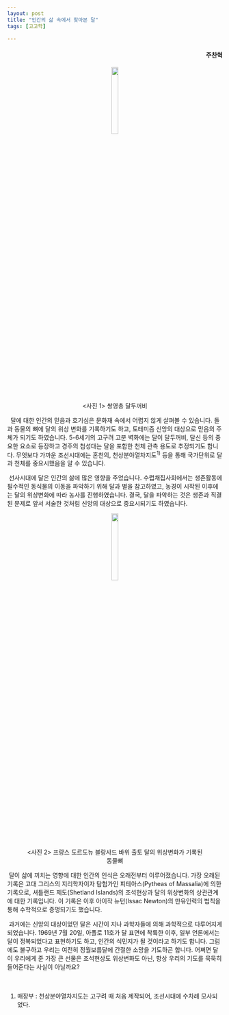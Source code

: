 ```yaml
---
layout: post
title: "인간의 삶 속에서 찾아본 달"
tags: [고고학]

---
```


<h4><div style="text-align:right"><b>주찬혁</b></div></h4>

<center><figure><img src="https://user-images.githubusercontent.com/64909586/155523725-84480a13-e109-47b1-b16c-3e1432b8880d.png?raw=true" width="20%" height="20%"><figcaption><사진 1> 쌍영총 달두꺼비</figcaption></figure></center>

​&nbsp; 달에 대한 인간의 믿음과 호기심은 문화재 속에서 어렵지 않게 살펴볼 수 있습니다. 돌과 동물의 뼈에 달의 위상 변화를 기록하기도 하고, 토테미즘 신앙의 대상으로 믿음의 주체가 되기도 하였습니다. 5-6세기의 고구려 고분 벽화에는 달이 달두꺼비, 달신 등의 중요한 요소로 등장하고 경주의 첨성대는 달을 포함한 천체 관측 용도로 추정되기도 합니다. 무엇보다 가까운 조선시대에는 혼천의, 천상분야열차지도<sup>1)</sup> 등을 통해 국가단위로 달과 천체를 중요시했음을 알 수 있습니다.

&nbsp;선사시대에 달은 인간의 삶에 많은 영향을 주었습니다. 수렵채집사회에서는 생존활동에 필수적인 동식물의 이동을 파악하기 위해 달과 별을 참고하였고, 농경이 시작된 이후에는 달의 위상변화에 따라 농사를 진행하였습니다. 결국, 달을 파악하는 것은 생존과 직결된 문제로 앞서 서술한 것처럼 신앙의 대상으로 중요시되기도 하였습니다.

<center><figure><img src="https://user-images.githubusercontent.com/64909586/155524056-8ca1b46f-ff73-40ad-b452-bb19c692e6a0.png" width="20%" height="20%"><figcaption><사진 2> 프랑스 도르도뉴 블랑샤드 바위 출토
달의 위상변화가 기록된 동물뼈</figcaption></figure></center>

&nbsp;달이 삶에 끼치는 영향에 대한 인간의 인식은 오래전부터 이루어졌습니다. 가장 오래된 기록은 고대 그리스의 지리학자이자 탐험가인 피테아스(Pytheas of Massalia)에 의한 기록으로, 셔틀랜드 제도(Shetland Islands)의 조석현상과 달의 위상변화의 상관관계에 대한 기록입니다. 이 기록은 이후 아이작 뉴턴(Issac Newton)의 만유인력의 법칙을 통해 수학적으로 증명되기도 했습니다.

&nbsp;과거에는 신앙의 대상이었던 달은 시간이 지나 과학자들에 의해 과학적으로 다루어지게 되었습니다. 1969년 7월 20일, 아폴로 11호가 달 표면에 착륙한 이후, 일부 언론에서는 달이 정복되었다고 표현하기도 하고, 인간의 식민지가 될 것이라고 하기도 합니다. 그럼에도 불구하고 우리는 여전히 정월보름달에 간절한 소망을 기도하곤 합니다. 어쩌면 달이 우리에게 준 가장 큰 선물은 조석현상도 위상변화도 아닌, 항상 우리의 기도를 묵묵히 들어준다는 사실이 아닐까요?
<br>
<br>
<br>
1) 매장부 : 천상분야열차지도는 고구려 때 처음 제작되어, 조선시대에 수차례 모사되었다.